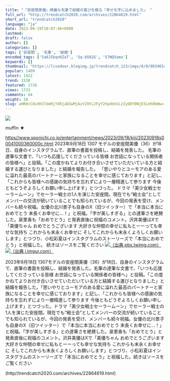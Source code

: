 ```yaml
---
title: "『安座間美優』綺麗な毛筆で結婚の喜びを綴る「幸せを字に込めました」 "
full_url: "http://trendcatch2020.com/archives/22864619.html"
short_url: "trendcatch2020"
language: "ja"
date: 2023-09-19T10:07:46+0900
lastmod: 
draft: false
author: []
categories: []
tags: ['安座間', '毛筆', '結婚']
encoded_tags: ['5a6J5bqn6ZaT', '5q-b562G', '57WQ5ama']
keywords: []
thumbnail: "https://livedoor.blogimg.jp/trendcatch_123/imgs/8/0/803465a1.jpg"
popular: 1409
latest: 1422
trend: 1538
featured: 1726
views: 1733
comments: 64
weight: 18
slug: aHR0cC8vdHJlbmRjYXRjaDIwMjAuY29tL2FyY2hpdmVzLzIyODY0NjE5Lmh0bWw=
---
```


![](https://livedoor.blogimg.jp/trendcatch_123/imgs/8/0/803465a1.jpg)

<div><p>muffin ★ </p><a target='_blank' href='https//www.sponichi.co.jp/entertainment/news/2023/09/18/kiji/20230918s00041000360000c.html'>https//www.sponichi.co.jp/entertainment/news/2023/09/18/kiji/20230918s00041000360000c.html</a> 2023年9月18日 1307 モデルの安座間美優（36）が18日、自身のインスタグラムで、直筆の書面を投稿し、結婚を発表した。 毛筆の達筆な文書で、「いつも応援してくださっている皆様 お世話になっている関係者の皆様へ」と投稿。「この度かねてよりお付き合いさせていただいている方と結婚する運びとなりました」と結婚を報告した。 「思いやりとユーモアのある愛に溢れた最高のパートナーと家族になることを幸せに感じております」と記し、「これからも皆様への感謝の気持ちを忘れずにより一層精進して参ります 今後ともどうぞよろしくお願い申し上げます」とつづった。 ドラマ「美少女戦士セーラームーン」でセーラー戦士の1人を演じた安座間。現在でも“戦士会”としてメンバーの交流が続いていることでも知られているが、今回の発表を受け、メンバーも続々祝福。女優の北川景子も自身のX（旧ツイッター）で「本当に本当におめでとう 末長くお幸せに…！」と祝福。「字が美しすぎる」との達筆さを絶賛した。泉里香も「おめでとう」と発表直後に祝福のコメント。沢井美優はXで「美優ちゃん おめでとうございます 大好きな仲間の幸せに私もとーーっても幸せな気持ち これからも末永くお幸せに そしてこれからも末永くよろしくお願いします」とつづり、小松彩夏はインスタグラムのストーリーズで「本当におめでとう」と祝福した。 続きはソースをご覧ください <a href='https//pbs.twimg.com/media/F6Rr0wTawAACdai.jpg' target='_blank' class='' id='img_1_1'><img src='https//livedoor.blogimg.jp/trendcatch_123/imgs/c/5/c57f8a5f.jpg'>（出典 pbs.twimg.com）</a> <a href='https//i.imgur.com/KK9zw6a.jpg' target='_blank' class='' id='img_1_2'><img src='https//livedoor.blogimg.jp/trendcatch_123/imgs/b/2/b287e426.jpg'>（出典 i.imgur.com）</a> <p>2023年9月18日 1307モデルの安座間美優（36）が18日、自身のインスタグラムで、直筆の書面を投稿し、結婚を発表した。毛筆の達筆な文書で、「いつも応援してくださっている皆様 お世話になっている関係者の皆様へ」と投稿。「この度かねてよりお付き合いさせていただいている方と結婚する運びとなりました」と結婚を報告した。「思いやりとユーモアのある愛に溢れた最高のパートナーと家族になることを幸せに感じております」と記し、「これからも皆様への感謝の気持ちを忘れずにより一層精進して参ります 今後ともどうぞよろしくお願い申し上げます」とつづった。ドラマ「美少女戦士セーラームーン」でセーラー戦士の1人を演じた安座間。現在でも“戦士会”としてメンバーの交流が続いていることでも知られているが、今回の発表を受け、メンバーも続々祝福。女優の北川景子も自身のX（旧ツイッター）で「本当に本当におめでとう 末長くお幸せに…！」と祝福。「字が美しすぎる」との達筆さを絶賛した。泉里香も「おめでとう」と発表直後に祝福のコメント。沢井美優はXで「美優ちゃん おめでとうございます 大好きな仲間の幸せに私もとーーっても幸せな気持ち これからも末永くお幸せに そしてこれからも末永くよろしくお願いします」とつづり、小松彩夏はインスタグラムのストーリーズで「本当におめでとう」と祝福した。続きはソースをご覧ください</p></div>

(http//trendcatch2020.com/archives/22864619.html)
